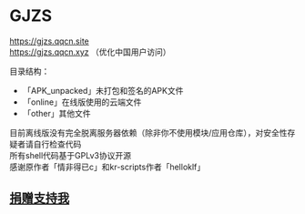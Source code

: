 # GJZS
https://gjzs.qqcn.site  
https://gjzs.qqcn.xyz （优化中国用户访问）
  
目录结构：  
- 「APK_unpacked」未打包和签名的APK文件
- 「online」在线版使用的云端文件
- 「other」其他文件
  
目前离线版没有完全脱离服务器依赖（除非你不使用模块/应用仓库），对安全性存疑者请自行检查代码  
所有shell代码基于GPLv3协议开源  
感谢原作者「情非得已c」和kr-scripts作者「helloklf」

## [捐赠支持我](https://coding-pages-bucket-3403475-7618161-17959-614140-1253773788.cos-website.ap-hongkong.myqcloud.com/)
